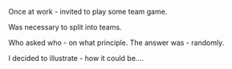 Once at work - invited to play some team game.

Was necessary to split into teams.

Who asked who - on what principle. The answer was - randomly.

I decided to illustrate - how it could be....

